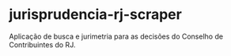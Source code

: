 # jurisprudencia-rj-scraper
Aplicação de busca e jurimetria para as decisões do Conselho de Contribuintes do RJ.
